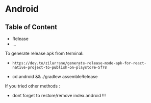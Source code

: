 # Android

## Table of Content

- Release
- ...


To generate release apk from terminal:

  - `https://dev.to/zilurrane/generate-release-mode-apk-for-react-native-project-to-publish-on-playstore-5f78`

  - cd android && ./gradlew assembleRelease



If you tried other methods :
- dont forget to restore/remove index.android  !!!

<!-- 
<details>
  <summary><b>Npx Run Custom Simulator</b></summary>

#### React Native 0.60 and above

`npx react-native run-ios --simulator="iPhone 11"`

`npx react-native run-ios --device`

</details>

#

 -->
